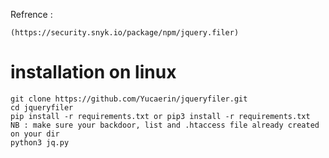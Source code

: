 Refrence : 
```
(https://security.snyk.io/package/npm/jquery.filer)
```

# installation on linux

```
git clone https://github.com/Yucaerin/jqueryfiler.git
cd jqueryfiler
pip install -r requirements.txt or pip3 install -r requirements.txt
NB : make sure your backdoor, list and .htaccess file already created on your dir
python3 jq.py
```
